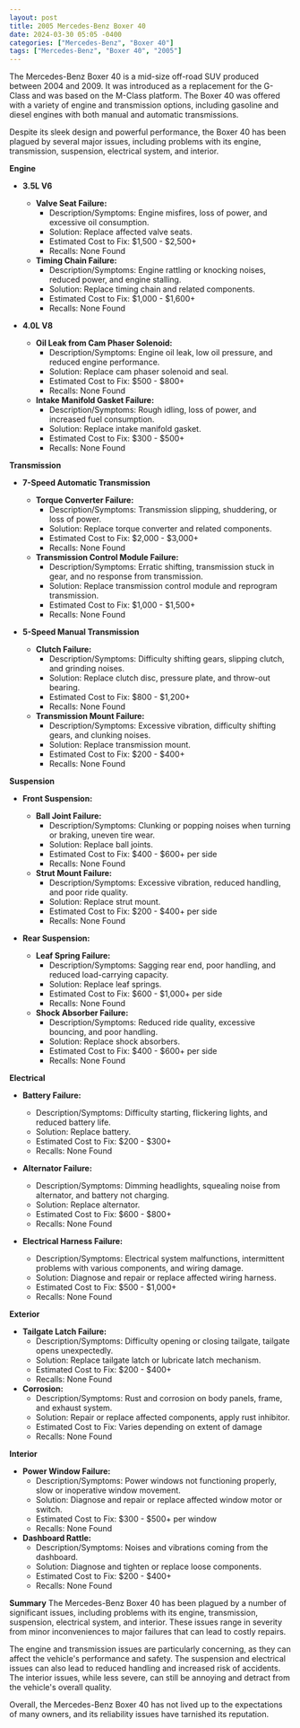 ```yaml
---
layout: post
title: 2005 Mercedes-Benz Boxer 40
date: 2024-03-30 05:05 -0400
categories: ["Mercedes-Benz", "Boxer 40"]
tags: ["Mercedes-Benz", "Boxer 40", "2005"]
---
```

The Mercedes-Benz Boxer 40 is a mid-size off-road SUV produced between 2004 and 2009. It was introduced as a replacement for the G-Class and was based on the M-Class platform. The Boxer 40 was offered with a variety of engine and transmission options, including gasoline and diesel engines with both manual and automatic transmissions.

Despite its sleek design and powerful performance, the Boxer 40 has been plagued by several major issues, including problems with its engine, transmission, suspension, electrical system, and interior.

**Engine**
* **3.5L V6**
    * **Valve Seat Failure:**
        * Description/Symptoms: Engine misfires, loss of power, and excessive oil consumption.
        * Solution: Replace affected valve seats.
        * Estimated Cost to Fix: $1,500 - $2,500+
        * Recalls: None Found
    * **Timing Chain Failure:**
        * Description/Symptoms: Engine rattling or knocking noises, reduced power, and engine stalling.
        * Solution: Replace timing chain and related components.
        * Estimated Cost to Fix: $1,000 - $1,600+
        * Recalls: None Found

* **4.0L V8**
    * **Oil Leak from Cam Phaser Solenoid:**
        * Description/Symptoms: Engine oil leak, low oil pressure, and reduced engine performance.
        * Solution: Replace cam phaser solenoid and seal.
        * Estimated Cost to Fix: $500 - $800+
        * Recalls: None Found
    * **Intake Manifold Gasket Failure:**
        * Description/Symptoms: Rough idling, loss of power, and increased fuel consumption.
        * Solution: Replace intake manifold gasket.
        * Estimated Cost to Fix: $300 - $500+
        * Recalls: None Found

**Transmission**
* **7-Speed Automatic Transmission**
    * **Torque Converter Failure:**
        * Description/Symptoms: Transmission slipping, shuddering, or loss of power.
        * Solution: Replace torque converter and related components.
        * Estimated Cost to Fix: $2,000 - $3,000+
        * Recalls: None Found
    * **Transmission Control Module Failure:**
        * Description/Symptoms: Erratic shifting, transmission stuck in gear, and no response from transmission.
        * Solution: Replace transmission control module and reprogram transmission.
        * Estimated Cost to Fix: $1,000 - $1,500+
        * Recalls: None Found

* **5-Speed Manual Transmission**
    * **Clutch Failure:**
        * Description/Symptoms: Difficulty shifting gears, slipping clutch, and grinding noises.
        * Solution: Replace clutch disc, pressure plate, and throw-out bearing.
        * Estimated Cost to Fix: $800 - $1,200+
        * Recalls: None Found
    * **Transmission Mount Failure:**
        * Description/Symptoms: Excessive vibration, difficulty shifting gears, and clunking noises.
        * Solution: Replace transmission mount.
        * Estimated Cost to Fix: $200 - $400+
        * Recalls: None Found

**Suspension**
* **Front Suspension:**
    * **Ball Joint Failure:**
        * Description/Symptoms: Clunking or popping noises when turning or braking, uneven tire wear.
        * Solution: Replace ball joints.
        * Estimated Cost to Fix: $400 - $600+ per side
        * Recalls: None Found
    * **Strut Mount Failure:**
        * Description/Symptoms: Excessive vibration, reduced handling, and poor ride quality.
        * Solution: Replace strut mount.
        * Estimated Cost to Fix: $200 - $400+ per side
        * Recalls: None Found

* **Rear Suspension:**
    * **Leaf Spring Failure:**
        * Description/Symptoms: Sagging rear end, poor handling, and reduced load-carrying capacity.
        * Solution: Replace leaf springs.
        * Estimated Cost to Fix: $600 - $1,000+ per side
        * Recalls: None Found
    * **Shock Absorber Failure:**
        * Description/Symptoms: Reduced ride quality, excessive bouncing, and poor handling.
        * Solution: Replace shock absorbers.
        * Estimated Cost to Fix: $400 - $600+ per side
        * Recalls: None Found

**Electrical**
* **Battery Failure:**
    * Description/Symptoms: Difficulty starting, flickering lights, and reduced battery life.
    * Solution: Replace battery.
    * Estimated Cost to Fix: $200 - $300+
    * Recalls: None Found
* **Alternator Failure:**
    * Description/Symptoms: Dimming headlights, squealing noise from alternator, and battery not charging.
    * Solution: Replace alternator.
    * Estimated Cost to Fix: $600 - $800+
    * Recalls: None Found

* **Electrical Harness Failure:**
    * Description/Symptoms: Electrical system malfunctions, intermittent problems with various components, and wiring damage.
    * Solution: Diagnose and repair or replace affected wiring harness.
    * Estimated Cost to Fix: $500 - $1,000+
    * Recalls: None Found

**Exterior**
* **Tailgate Latch Failure:**
    * Description/Symptoms: Difficulty opening or closing tailgate, tailgate opens unexpectedly.
    * Solution: Replace tailgate latch or lubricate latch mechanism.
    * Estimated Cost to Fix: $200 - $400+
    * Recalls: None Found
* **Corrosion:**
    * Description/Symptoms: Rust and corrosion on body panels, frame, and exhaust system.
    * Solution: Repair or replace affected components, apply rust inhibitor.
    * Estimated Cost to Fix: Varies depending on extent of damage
    * Recalls: None Found

**Interior**
* **Power Window Failure:**
    * Description/Symptoms: Power windows not functioning properly, slow or inoperative window movement.
    * Solution: Diagnose and repair or replace affected window motor or switch.
    * Estimated Cost to Fix: $300 - $500+ per window
    * Recalls: None Found
* **Dashboard Rattle:**
    * Description/Symptoms: Noises and vibrations coming from the dashboard.
    * Solution: Diagnose and tighten or replace loose components.
    * Estimated Cost to Fix: $200 - $400+
    * Recalls: None Found

**Summary**
The Mercedes-Benz Boxer 40 has been plagued by a number of significant issues, including problems with its engine, transmission, suspension, electrical system, and interior. These issues range in severity from minor inconveniences to major failures that can lead to costly repairs.

The engine and transmission issues are particularly concerning, as they can affect the vehicle's performance and safety. The suspension and electrical issues can also lead to reduced handling and increased risk of accidents. The interior issues, while less severe, can still be annoying and detract from the vehicle's overall quality.

Overall, the Mercedes-Benz Boxer 40 has not lived up to the expectations of many owners, and its reliability issues have tarnished its reputation.
